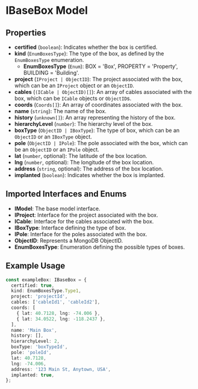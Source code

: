 # IBaseBox Model

## Properties

- **certified** (`boolean`): Indicates whether the box is certified.
- **kind** (`EnumBoxesType`): The type of the box, as defined by the `EnumBoxesType` enumeration.
  - **EnumBoxesType** (`Enum`): BOX = 'Box', PROPERTY = 'Property', BUILDING = 'Building'.
- **project** (`IProject | ObjectID`): The project associated with the box, which can be an `IProject` object or an `ObjectID`.
- **cables** (`(ICable | ObjectID)[]`): An array of cables associated with the box, which can be `ICable` objects or `ObjectID`s.
- **coords** (`Coords[]`): An array of coordinates associated with the box.
- **name** (`string`): The name of the box.
- **history** (`unknown[]`): An array representing the history of the box.
- **hierarchyLevel** (`number`): The hierarchy level of the box.
- **boxType** (`ObjectID | IBoxType`): The type of box, which can be an `ObjectID` or an `IBoxType` object.
- **pole** (`ObjectID | IPole`): The pole associated with the box, which can be an `ObjectID` or an `IPole` object.
- **lat** (`number`, optional): The latitude of the box location.
- **lng** (`number`, optional): The longitude of the box location.
- **address** (`string`, optional): The address of the box location.
- **implanted** (`boolean`): Indicates whether the box is implanted.

## Imported Interfaces and Enums

- **IModel**: The base model interface.
- **IProject**: Interface for the project associated with the box.
- **ICable**: Interface for the cables associated with the box.
- **IBoxType**: Interface defining the type of box.
- **IPole**: Interface for the poles associated with the box.
- **ObjectID**: Represents a MongoDB ObjectID.
- **EnumBoxesType**: Enumeration defining the possible types of boxes.

## Example Usage

```typescript
const exampleBox: IBaseBox = {
  certified: true,
  kind: EnumBoxesType.Type1,
  project: 'projectId',
  cables: ['cableId1', 'cableId2'],
  coords: [
    { lat: 40.7128, lng: -74.006 },
    { lat: 34.0522, lng: -118.2437 },
  ],
  name: 'Main Box',
  history: [],
  hierarchyLevel: 2,
  boxType: 'boxTypeId',
  pole: 'poleId',
  lat: 40.7128,
  lng: -74.006,
  address: '123 Main St, Anytown, USA',
  implanted: true,
};
```
